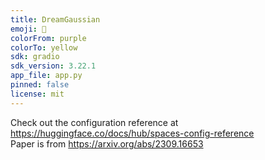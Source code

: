 ```yaml
---
title: DreamGaussian
emoji: 🐠
colorFrom: purple
colorTo: yellow
sdk: gradio
sdk_version: 3.22.1
app_file: app.py
pinned: false
license: mit
---
```


Check out the configuration reference at https://huggingface.co/docs/hub/spaces-config-reference  
Paper is from https://arxiv.org/abs/2309.16653